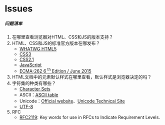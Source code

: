 # Issues

##### 问题清单
1.  在哪里查看浏览器对HTML、CSS和JS的版本支持？  
2.  HTML、CSS和JS的标准官方版本在哪发布？
    - [WHATWG HTML5](https://html.spec.whatwg.org/multipage/)
    - [CSS3](W3C标准学习/模块化的CSS3.md)
    - [CSS2.1](https://www.w3.org/TR/2011/REC-CSS2-20110607/#minitoc)
    - [JavaScript](https://developer.mozilla.org/zh-CN/docs/Web/JavaScript/Language_Resources)
    - [ECMA-262 6 <sup>th</sup> Edition / June 2015](http://www.ecma-international.org/ecma-262/6.0/#sec-object-type)  
3.  HTML文档中的元素默认样式在哪里查看，默认样式是浏览器决定的吗？  
4. 字符集的种类有哪些？
    - [Character Sets](https://www.iana.org/assignments/character-sets/character-sets.xhtml)
    - ASCII：[ASCII table](https://www.ascii-code.com/)
    - Unicode：[Official website](https://home.unicode.org/)、[Unicode Technical Site](https://unicode.org/main.html)
    - [UTF-8](https://tools.ietf.org/html/rfc3629)
5. RFC
    - [RFC2119](https://www.rfc-editor.org/rfc/rfc2119.txt): Key words for use in RFCs to Indicate Requirement Levels.
